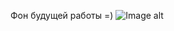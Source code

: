 Фон будущей работы =)
![Image alt](https://github.com/25Evgeniy01/adKernelTest/raw/master/img/screen.png)